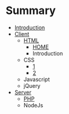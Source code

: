 # Summary

* [Introduction](README.md)
* [Client](qian_duan.md)
   * [HTML](1.javascript.md)
       * [HOME](home.md)
       * Introduction
   * CSS
       * [1](c.1.md)
       * [2](c.2.md)
   * Javascript
   * jQuery
* [Server](hou_duan.md)
   * [PHP](1.php.md)
   * NodeJs

